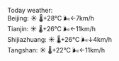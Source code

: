 Today weather:  
Beijing: ☀️   🌡️+28°C 🌬️←7km/h  
Tianjin: ☀️   🌡️+26°C 🌬️←11km/h  
Shijiazhuang: ☀️   🌡️+26°C 🌬️↓4km/h  
Tangshan: ☀️   🌡️+22°C 🌬️←11km/h  
